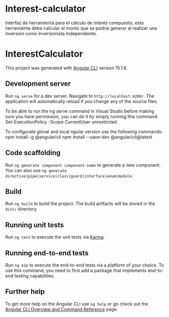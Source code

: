 # Interest-calculator
Interfaz de herramienta para el cálculo de interés compuesto, esta herramienta debe calcular el monto que se podría generar al realizar una inversión como Inversionista Independiente. 

# InterestCalculator

This project was generated with [Angular CLI](https://github.com/angular/angular-cli) version 15.1.6.

## Development server

Run `ng serve` for a dev server. Navigate to `http://localhost:4200/`. The application will automatically reload if you change any of the source files.

To be able to run the ng serve command in Visual Studio before making sure you have permission, you can do it by simply running this command:
Set-ExecutionPolicy -Scope CurrentUser unrestricted

To configurate gloval and local ngular version use the following commands: 
npm install -g @angular/cli
npm install --save-dev @angular/cli@latest

## Code scaffolding

Run `ng generate component component-name` to generate a new component. You can also use `ng generate directive|pipe|service|class|guard|interface|enum|module`.

## Build

Run `ng build` to build the project. The build artifacts will be stored in the `dist/` directory.

## Running unit tests

Run `ng test` to execute the unit tests via [Karma](https://karma-runner.github.io).

## Running end-to-end tests

Run `ng e2e` to execute the end-to-end tests via a platform of your choice. To use this command, you need to first add a package that implements end-to-end testing capabilities.

## Further help

To get more help on the Angular CLI use `ng help` or go check out the [Angular CLI Overview and Command Reference](https://angular.io/cli) page.
